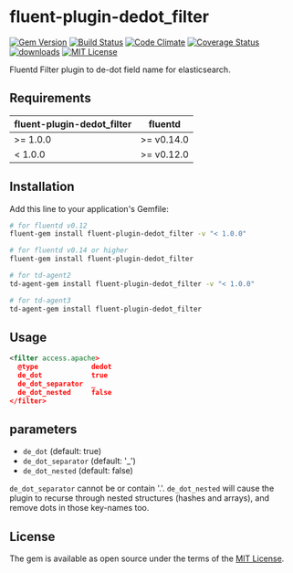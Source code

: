 # fluent-plugin-dedot_filter

[![Gem Version](https://badge.fury.io/rb/fluent-plugin-dedot_filter.svg)](https://badge.fury.io/rb/fluent-plugin-dedot_filter)
[![Build Status](https://travis-ci.org/lunardial/fluent-plugin-dedot_filter.svg?branch=master)](https://travis-ci.org/lunardial/fluent-plugin-dedot_filter)
[![Code Climate](https://codeclimate.com/github/lunardial/fluent-plugin-dedot_filter/badges/gpa.svg)](https://codeclimate.com/github/lunardial/fluent-plugin-dedot_filter)
[![Coverage Status](https://coveralls.io/repos/github/lunardial/fluent-plugin-dedot_filter/badge.svg)](https://coveralls.io/github/lunardial/fluent-plugin-dedot_filter)
[![downloads](https://img.shields.io/gem/dt/fluent-plugin-dedot_filter.svg)](https://rubygems.org/gems/fluent-plugin-dedot_filter)
[![MIT License](http://img.shields.io/badge/license-MIT-blue.svg?style=flat)](LICENSE)

Fluentd Filter plugin to de-dot field name for elasticsearch.

## Requirements

| fluent-plugin-dedot_filter  | fluentd |
|-----------------------------|---------|
| >= 1.0.0 | >= v0.14.0 |
|  < 1.0.0 | >= v0.12.0 |

## Installation

Add this line to your application's Gemfile:

```bash
# for fluentd v0.12
fluent-gem install fluent-plugin-dedot_filter -v "< 1.0.0"

# for fluentd v0.14 or higher
fluent-gem install fluent-plugin-dedot_filter

# for td-agent2
td-agent-gem install fluent-plugin-dedot_filter -v "< 1.0.0"

# for td-agent3
td-agent-gem install fluent-plugin-dedot_filter
```

## Usage

```xml
<filter access.apache>
  @type             dedot
  de_dot            true
  de_dot_separator  _
  de_dot_nested     false
</filter>
```

## parameters

* `de_dot` (default: true)
* `de_dot_separator` (default: '_')
* `de_dot_nested` (default: false)

`de_dot_separator` cannot be or contain '.'.
`de_dot_nested` will cause the plugin to recurse through nested structures (hashes and arrays), and remove dots in those key-names too.

## License

The gem is available as open source under the terms of the [MIT License](http://opensource.org/licenses/MIT).

